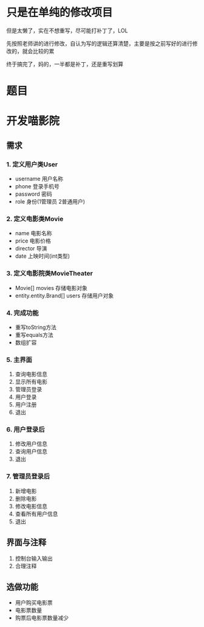 # 只是在单纯的修改项目
但是太懒了，实在不想重写，尽可能打补丁了，LOL

先按照老师讲的进行修改，自认为写的逻辑还算清楚，主要是按之前写好的进行修改的，就会比较的累

终于搞完了，妈的，一半都是补丁，还是重写划算



# 题目


# 开发喵影院 

## 需求

### 1. 定义用户类User

- username 用户名称
- phone 登录手机号
- password 密码
- role 身份(1管理员 2普通用户)

### 2. 定义电影类Movie

- name 电影名称
- price 电影价格
- director 导演  
- date 上映时间(int类型)

### 3. 定义电影院类MovieTheater

- Movie[] movies 存储电影对象
- entity.entity.Brand[] users 存储用户对象

### 4. 完成功能  

- 重写toString方法
- 重写equals方法
- 数组扩容

### 5. 主界面

1. 查询电影信息
2. 显示所有电影  
3. 管理员登录
4. 用户登录
5. 用户注册
6. 退出

### 6. 用户登录后

1. 修改用户信息
2. 查询用户信息
3. 退出

### 7. 管理员登录后 

1. 新增电影
2. 删除电影
3. 修改电影信息
4. 查看所有用户信息
5. 退出

## 界面与注释

1. 控制台输入输出
2. 合理注释

## 选做功能

- 用户购买电影票
- 电影票数量
- 购票后电影票数量减少



